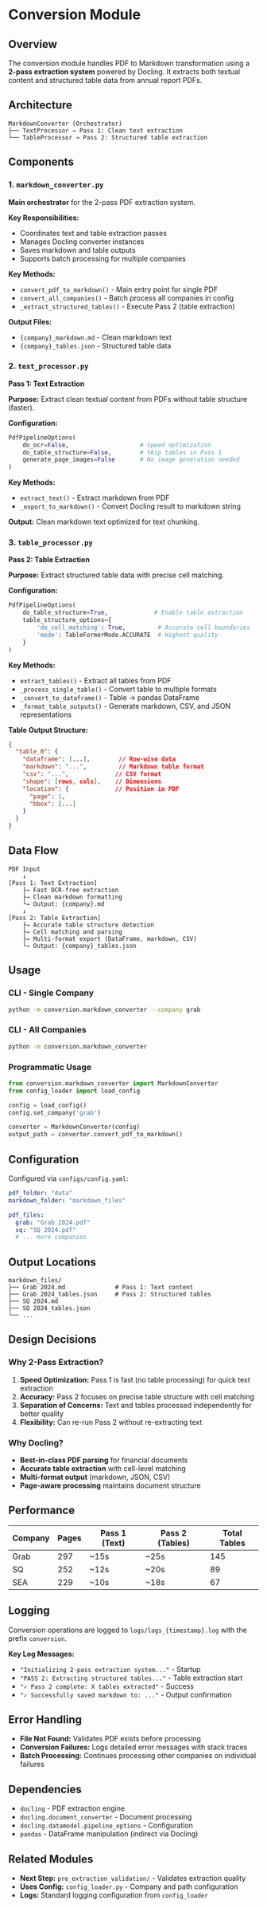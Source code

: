 # Conversion Module

## Overview

The conversion module handles PDF to Markdown transformation using a **2-pass extraction system** powered by Docling. It extracts both textual content and structured table data from annual report PDFs.

## Architecture

```
MarkdownConverter (Orchestrator)
├── TextProcessor → Pass 1: Clean text extraction
└── TableProcessor → Pass 2: Structured table extraction
```

## Components

### 1. `markdown_converter.py`
**Main orchestrator** for the 2-pass PDF extraction system.

**Key Responsibilities:**
- Coordinates text and table extraction passes
- Manages Docling converter instances
- Saves markdown and table outputs
- Supports batch processing for multiple companies

**Key Methods:**
- `convert_pdf_to_markdown()` - Main entry point for single PDF
- `convert_all_companies()` - Batch process all companies in config
- `_extract_structured_tables()` - Execute Pass 2 (table extraction)

**Output Files:**
- `{company}_markdown.md` - Clean markdown text
- `{company}_tables.json` - Structured table data

### 2. `text_processor.py`
**Pass 1: Text Extraction**

**Purpose:** Extract clean textual content from PDFs without table structure (faster).

**Configuration:**
```python
PdfPipelineOptions(
    do_ocr=False,                    # Speed optimization
    do_table_structure=False,        # Skip tables in Pass 1
    generate_page_images=False       # No image generation needed
)
```

**Key Methods:**
- `extract_text()` - Extract markdown from PDF
- `_export_to_markdown()` - Convert Docling result to markdown string

**Output:** Clean markdown text optimized for text chunking.

### 3. `table_processor.py`
**Pass 2: Table Extraction**

**Purpose:** Extract structured table data with precise cell matching.

**Configuration:**
```python
PdfPipelineOptions(
    do_table_structure=True,             # Enable table extraction
    table_structure_options={
        'do_cell_matching': True,         # Accurate cell boundaries
        'mode': TableFormerMode.ACCURATE  # Highest quality
    }
)
```

**Key Methods:**
- `extract_tables()` - Extract all tables from PDF
- `_process_single_table()` - Convert table to multiple formats
- `_convert_to_dataframe()` - Table → pandas DataFrame
- `_format_table_outputs()` - Generate markdown, CSV, and JSON representations

**Table Output Structure:**
```json
{
  "table_0": {
    "dataframe": [...],        // Row-wise data
    "markdown": "...",         // Markdown table format
    "csv": "...",             // CSV format
    "shape": [rows, cols],    // Dimensions
    "location": {             // Position in PDF
      "page": 1,
      "bbox": [...]
    }
  }
}
```

## Data Flow

```
PDF Input
    ↓
[Pass 1: Text Extraction]
    ├→ Fast OCR-free extraction
    ├→ Clean markdown formatting
    └→ Output: {company}.md
    ↓
[Pass 2: Table Extraction]
    ├→ Accurate table structure detection
    ├→ Cell matching and parsing
    ├→ Multi-format export (DataFrame, markdown, CSV)
    └→ Output: {company}_tables.json
```

## Usage

### CLI - Single Company
```bash
python -m conversion.markdown_converter --company grab
```

### CLI - All Companies
```bash
python -m conversion.markdown_converter
```

### Programmatic Usage
```python
from conversion.markdown_converter import MarkdownConverter
from config_loader import load_config

config = load_config()
config.set_company('grab')

converter = MarkdownConverter(config)
output_path = converter.convert_pdf_to_markdown()
```

## Configuration

Configured via `configs/config.yaml`:

```yaml
pdf_folder: "data"
markdown_folder: "markdown_files"

pdf_files:
  grab: "Grab 2024.pdf"
  sq: "SQ 2024.pdf"
  # ... more companies
```

## Output Locations

```
markdown_files/
├── Grab 2024.md              # Pass 1: Text content
├── Grab 2024_tables.json     # Pass 2: Structured tables
├── SQ 2024.md
├── SQ 2024_tables.json
└── ...
```

## Design Decisions

### Why 2-Pass Extraction?

1. **Speed Optimization:** Pass 1 is fast (no table processing) for quick text extraction
2. **Accuracy:** Pass 2 focuses on precise table structure with cell matching
3. **Separation of Concerns:** Text and tables processed independently for better quality
4. **Flexibility:** Can re-run Pass 2 without re-extracting text

### Why Docling?

- **Best-in-class PDF parsing** for financial documents
- **Accurate table extraction** with cell-level matching
- **Multi-format output** (markdown, JSON, CSV)
- **Page-aware processing** maintains document structure

## Performance

| Company | Pages | Pass 1 (Text) | Pass 2 (Tables) | Total Tables |
|---------|-------|---------------|-----------------|--------------|
| Grab    | 297   | ~15s          | ~25s            | 145          |
| SQ      | 252   | ~12s          | ~20s            | 89           |
| SEA     | 229   | ~10s          | ~18s            | 67           |

## Logging

Conversion operations are logged to `logs/logs_{timestamp}.log` with the prefix `conversion`.

**Key Log Messages:**
- `"Initializing 2-pass extraction system..."` - Startup
- `"PASS 2: Extracting structured tables..."` - Table extraction start
- `"✓ Pass 2 complete: X tables extracted"` - Success
- `"✓ Successfully saved markdown to: ..."` - Output confirmation

## Error Handling

- **File Not Found:** Validates PDF exists before processing
- **Conversion Failures:** Logs detailed error messages with stack traces
- **Batch Processing:** Continues processing other companies on individual failures

## Dependencies

- `docling` - PDF extraction engine
- `docling.document_converter` - Document processing
- `docling.datamodel.pipeline_options` - Configuration
- `pandas` - DataFrame manipulation (indirect via Docling)

## Related Modules

- **Next Step:** `pre_extraction_validation/` - Validates extraction quality
- **Uses Config:** `config_loader.py` - Company and path configuration
- **Logs:** Standard logging configuration from `config_loader`
